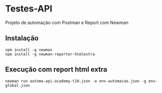# Testes-API
Projeto de automação com Postman e Report com Newman

## Instalação
    npm install -g newman
    npm install -g newman-reporter-htmlextra
    
## Execução com report html extra
    newman run automa-api-academy-t10.json -e env-automacao.json -g env-global.json

